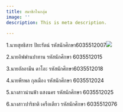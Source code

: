 ```yaml
---
title: สมาชิกในกลุ่ม
image: ''
description: This is meta description.

---
```

1\.นายสุทธิสาร ปิยะรัตน์ รหัสนักศึกษา6035512007![](/images/67239262_2467376653324926_3347226047094456320_o.jpg)

2\.นายอิฟฟานปาทาน รหัสนักศึกษา 6035512015

3\.นายอัลอามีน ดาโอะ รหัสนักศึกษา6035512018

4\.นายพีรพล กุลเมือง รหัสนักศึกษา 6035512024

5\.นางสาวน่านฟ้า แสงนคร รหัสนักศึกษา 6035512025

6\.นางสาวปาริชาติ เครือเตียว รหัสนักศึกษา 6035512076